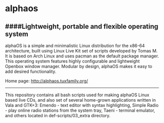 alphaos
=======

####Lightweight, portable and flexible operating system
-------------------------------------
alphaOS is a simple and minimalistic Linux distribution for the x86-64 architecture, built using Linux Live Kit set of scripts developed by Tomas M. It is based on Arch Linux and uses pacman as the default package manager. This operating system features highly configurable and lightweight Openbox window manager. Modular by design, alphaOS makes it easy to add desired functionality. 

Home page: 
http://alphaos.tuxfamily.org/

-------------------------------------

This repository contains all bash scripts used for making alphaOS Linux based live CDs, and also set of several home-grown applications written in Vala and GTK+3: Emendo - text editor with syntax highlighting, Simple Radio - play online radio stations from the system tray, Taeni - terminal emulator, and others located in def-scripts/03_extra directory.
